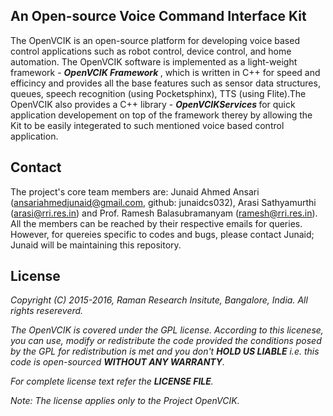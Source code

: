 ## An Open-source Voice Command Interface Kit  

The OpenVCIK is an open-source platform for developing voice based control applications such as robot control, device control, and home automation. The OpenVCIK software is implemented as a light-weight framework - <b><i> OpenVCIK Framework </b></i>, which is written in C++ for speed and efficincy and provides all the base features such as sensor data structures, queues, speech recognition (using Pocketsphinx), TTS (using Flite).The OpenVCIK also provides a C++ library - <b><i>  OpenVCIKServices </b></i> for quick application developement on top of the framework therey by allowing the Kit to be easily integerated to such mentioned voice based control application. 


## Contact
The project's core team members are: Junaid Ahmed Ansari (ansariahmedjunaid@gmail.com, github: junaidcs032), Arasi Sathyamurthi (arasi@rri.res.in) and Prof. Ramesh Balasubramanyam (ramesh@rri.res.in). All the members can be reached by their respective emails for queries. However, for quereies specific to codes and bugs, please contact Junaid; Junaid will be maintaining this repository.

## License
<i>Copyright (C) 2015-2016, Raman Research Insitute, Bangalore, India. All rights resereverd.

The OpenVCIK is covered under the GPL license. According to this licenese, you can use, modify or redistribute the code provided the conditions posed by the GPL for redistribution is met and you don't <b>HOLD US LIABLE</b> i.e. this code is open-sourced <b>WITHOUT ANY WARRANTY</b>. 

For complete license text refer the <b>LICENSE FILE</b>.

<i>Note: The license applies only to the Project OpenVCIK.</i>
